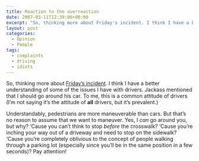 ```yaml
---
title: Reaction to the overreaction
date: 2007-03-11T12:39:00+00:00
excerpt: "So, thinking more about Friday's incident. I think I have a better understanding of some of the issues I have with"
layout: post
categories:
  - Opinion
  - People
tags:
  - complaints
  - driving
  - idiots
---
```

So, thinking more about [Friday&#8217;s incident](/holy-overreaction-batman.html). I think I have a better understanding of some of the issues I have with drivers. Jackass mentioned that I should go around his car. To me, this is a common attitude of drivers (I&#8217;m not saying it&#8217;s the attitude of **all** drivers, but it&#8217;s prevalent.)

Understandably, pedestrians are more maneuverable than cars. But that&#8217;s no reason to assume that we want to maneuver. Yes, I _can_ go around you, but why? &#8216;Cause you can&#8217;t think to stop _before_ the crosswalk? &#8216;Cause you&#8217;re inching your way out of a driveway and need to stop on the sidewalk? &#8216;Cause you&#8217;re completely oblivious to the concept of people walking through a parking lot (especially since you&#8217;ll be in the same position in a few seconds)? Pay attention!